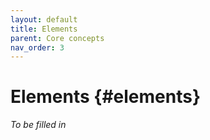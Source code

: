 ```yaml
---
layout: default
title: Elements
parent: Core concepts
nav_order: 3
---
```


# Elements {#elements}

*To be filled in*
